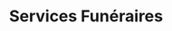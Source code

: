 ---
title: "Services Funéraires"
url: /villeneuve-le-roi/services-funeraires/
shop: directeurs de funérailles
---